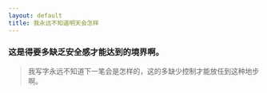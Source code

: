 ```yaml
---
layout: default
title: 我永远不知道明天会怎样
---
```


### 这是得要多缺乏安全感才能达到的境界啊。

> 我写字永远不知道下一笔会是怎样的，这的多缺少控制才能放任到这种地步啊。